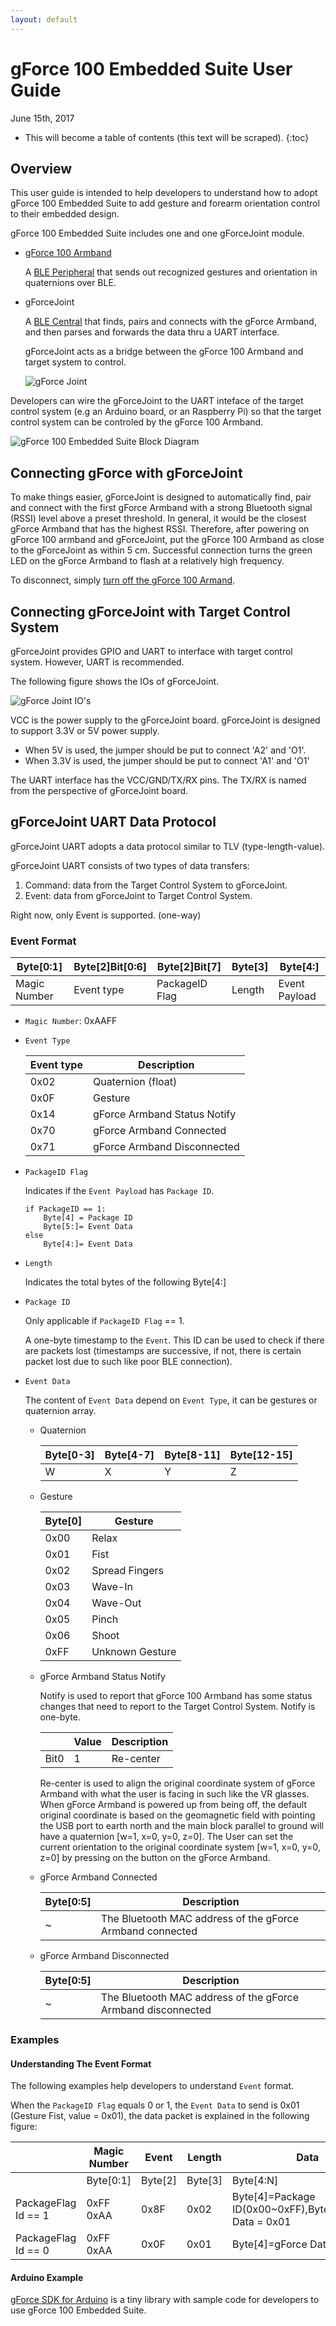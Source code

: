 ```yaml
---
layout: default
---
```

# gForce 100 Embedded Suite User Guide

June 15th, 2017

* This will become a table of contents (this text will be scraped).
{:toc}

## Overview

This user guide is intended to help developers to understand how to adopt
gForce 100 Embedded Suite to add gesture and forearm orientation control
to their embedded design.

gForce 100 Embedded Suite includes one
and one gForceJoint module.

* [gForce 100 Armband][gForce100Armband]

  A [BLE Peripheral][BLERoles] that sends out recognized gestures and
  orientation in quaternions over BLE.

* gForceJoint

  A [BLE Central][BLERoles] that finds, pairs and connects with the gForce
  Armband, and then parses and forwards the data thru a UART interface.

  gForceJoint acts as a bridge between the gForce 100 Armband and target system
  to control.

  ![gForce Joint](/assets/images/gForceJoint.jpg)

Developers can wire the gForceJoint to the UART inteface of the target control
system (e.g an Arduino board, or an Raspberry Pi) so that the target control
system can be controled by the gForce 100 Armband.

![gForce 100 Embedded Suite Block Diagram](/assets/images/gForce100EmbeddedSuiteBlockDiagram.jpg)

## Connecting gForce with gForceJoint

To make things easier, gForceJoint is designed to automatically find, pair
and connect with the first gForce Armband with a strong Bluetooth signal (RSSI)
level above a preset threshold. In general, it would be the closest gForce
Armband that has the highest RSSI. Therefore, after powering on gForce 100
armband and gForceJoint, put the gForce 100 Armband as close to the gForceJoint
as within 5 cm. Successful connection turns the green LED on the gForce Armband
to flash at a relatively high frequency.

To disconnect, simply [turn off the gForce 100 Armand](gForce100UserGuide#turning-onoff).

## Connecting gForceJoint with Target Control System

gForceJoint provides GPIO and UART to interface with target control system.
However, UART is recommended.

The following figure shows the IOs of gForceJoint.

![gForce Joint IO's](/assets/images/gForceJointIO.png)

VCC is the power supply to the gForceJoint board. gForceJoint is designed to
support 3.3V or 5V power supply.

* When 5V is used, the jumper should be put to connect 'A2' and 'O1'.
* When 3.3V is used, the jumper should be put to connect 'A1' and 'O1'

The UART interface has the VCC/GND/TX/RX pins. The TX/RX is named from the
perspective of gForceJoint board.

## gForceJoint UART Data Protocol

gForceJoint UART adopts a data protocol similar to TLV (type-length-value).

gForceJoint UART consists of two types of data transfers:

1. Command: data from the Target Control System to gForceJoint.
2. Event: data from gForceJoint to Target Control System.

Right now, only Event is supported. (one-way)

### Event Format

| Byte[0:1] | Byte[2]Bit[0:6] | Byte[2]Bit[7] | Byte[3] | Byte[4:] |
| --- | --- | --- | --- | --- |
| Magic Number | Event type | PackageID Flag | Length | Event Payload |

* `Magic Number`:  0xAAFF

* `Event Type`

  | Event type | Description |
  | --- | --- |
  | 0x02 | Quaternion (float) |
  | 0x0F | Gesture |
  | 0x14 | gForce Armband Status Notify |
  | 0x70 | gForce Armband Connected |
  | 0x71 | gForce Armband Disconnected |

* `PackageID Flag`

  Indicates if the `Event Payload` has `Package ID`.
  ```
  if PackageID == 1:
      Byte[4] = Package ID
      Byte[5:]= Event Data
  else
      Byte[4:]= Event Data
  ```

 * `Length`

   Indicates the total bytes of the following Byte[4:]

 * `Package ID`

   Only applicable if `PackageID Flag` == 1.

   A one-byte timestamp to the `Event`. This ID can be used to check if
   there are packets lost (timestamps are successive, if not, there is certain
   packet lost due to such like poor BLE connection).

  * `Event Data`

    The content of `Event Data` depend on `Event Type`, it can be gestures or
    quaternion array.

    * Quaternion

      | Byte[0-3] | Byte[4-7] | Byte[8-11] | Byte[12-15] |
      | --- | --- | --- | --- |
      | W | X | Y | Z |

    * Gesture

      | Byte[0] | Gesture |
      | --- | --- |
      | 0x00 | Relax |
      | 0x01 | Fist |
      | 0x02 | Spread Fingers |
      | 0x03 | Wave-In |
      | 0x04 | Wave-Out |
      | 0x05 | Pinch |
      | 0x06 | Shoot |
      | 0xFF | Unknown Gesture |

    * gForce Armband Status Notify

      Notify is used to report that gForce 100 Armband has some status changes
      that need to report to the Target Control System. Notify is one-byte.

      |   |  Value | Description |
      | --- | --- | --- |
      | Bit0 | 1 | Re-center |

      Re-center is used to align the original coordinate system of gForce
      Armband with what the user is facing in such like the VR glasses.
      When gForce Armband is powered up from being off, the default original
      coordinate is based on the geomagnetic field with pointing the USB port
      to earth north and the main block parallel to ground will have a
      quaternion [w=1, x=0, y=0, z=0]. The User can set the current orientation
      to the original coordinate system [w=1, x=0, y=0, z=0] by pressing on
      the button on the gForce Armband.

    * gForce Armband Connected

      | Byte[0:5] | Description |
      | --- | --- |
      | ~ | The Bluetooth MAC address of the gForce Armband connected |

    * gForce Armband Disconnected

      | Byte[0:5] | Description |
      | --- | --- |
      | ~ | The Bluetooth MAC address of the gForce Armband disconnected |

### Examples

#### Understanding The Event Format
The following examples help developers to understand `Event` format.

When the `PackageID Flag` equals 0 or 1, the `Event Data` to send is 0x01
(Gesture Fist, value = 0x01), the data packet is explained in the following
figure:


|   | Magic Number | Event | Length | Data |
| --- | --- | --- | --- | --- |
|   | Byte[0:1] | Byte[2] | Byte[3] | Byte[4:N] |
| PackageFlag Id == 1 | 0xFF 0xAA | 0x8F | 0x02 | Byte[4]=Package ID(0x00~0xFF),Byte[5]=gForce Data = 0x01 |
| PackageFlag Id == 0 | 0xFF 0xAA | 0x0F | 0x01 | Byte[4]=gForce Data=0x01 |

#### Arduino Example
[gForce SDK for Arduino][gForceSDKArduino] is a tiny library with sample code
for developers to use gForce 100 Embedded Suite.

[gForce100Armband]: /doc/gForce100UserGuide/
[gForceSDKArduino]: https://github.com/oymotion/gForceSDKArduino
[BLERoles]: https://community.nxp.com/thread/332319
